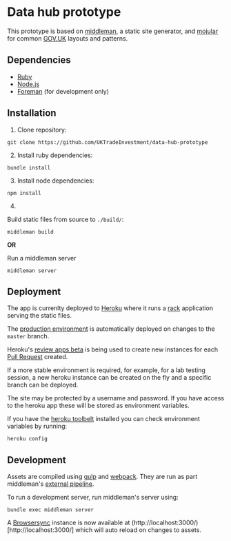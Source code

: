 # Data hub prototype

This prototype is based on [middleman](https://middlemanapp.com/), a static site generator, and [mojular](https://github.com/mojular) for common [GOV.UK](https://gov.uk/) layouts and patterns.

## Dependencies

* [Ruby](https://www.ruby-lang.org/en/)
* [Node.js](https://nodejs.org/en/)
* [Foreman](http://ddollar.github.io/foreman/) (for development only)

## Installation

1. Clone repository:

  ```
  git clone https://github.com/UKTradeInvestment/data-hub-prototype
  ```

2. Install ruby dependencies:

  ```
  bundle install
  ```

3. Install node dependencies:

  ```
  npm install
  ```

4.
  Build static files from source to `./build/`:

  ```
  middleman build
  ```

  **OR**

  Run a middleman server

  ```
  middleman server
  ```

## Deployment

The app is currenlty deployed to [Heroku](http://heroku.com/) where it runs a [rack](http://rack.github.io/) application serving the static files.

The [production environment](https://data-hub-prototype.herokuapp.com/) is automatically deployed on changes to the `master` branch.

Heroku's [review apps beta](https://blog.heroku.com/archives/2015/5/19/heroku_review_apps_beta) is being used to create new instances for each [Pull Request](https://help.github.com/articles/using-pull-requests/) created.

If a more stable environment is required, for example, for a lab testing session, a new heroku instance can be created on the fly and a specific branch can be deployed.

The site may be protected by a username and password. If you have access to the heroku app these will be stored as environment variables.

If you have the [heroku toolbelt](https://toolbelt.heroku.com/) installed you can check environment variables by running:

```
heroku config
```

## Development

Assets are compiled using [gulp](http://gulpjs.com/) and [webpack](https://webpack.github.io/). They are run as part middleman's [external pipeline](https://middlemanapp.com/advanced/external-pipeline/).

To run a development server, run middleman's server using:

```
bundle exec middleman server
```

A [Browsersync](https://www.browsersync.io/) instance is now available at (http://localhost:3000/)[http://localhost:3000/] which will auto reload on changes to assets.
